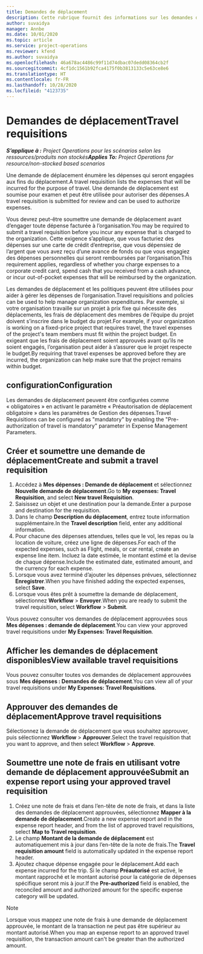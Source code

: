 ```yaml
---
title: Demandes de déplacement
description: Cette rubrique fournit des informations sur les demandes de déplacement.
author: suvaidya
manager: Annbe
ms.date: 10/01/2020
ms.topic: article
ms.service: project-operations
ms.reviewer: kfend
ms.author: suvaidya
ms.openlocfilehash: 46a678ac4486c99f11d74dbac07dedd08364cb2f
ms.sourcegitcommit: 4cf1dc1561b92fca4175f0b3813133c5e63ce8e6
ms.translationtype: HT
ms.contentlocale: fr-FR
ms.lasthandoff: 10/28/2020
ms.locfileid: "4123735"
---
```

# <a name="travel-requisitions"></a><span data-ttu-id="ea942-103">Demandes de déplacement</span><span class="sxs-lookup"><span data-stu-id="ea942-103">Travel requisitions</span></span>

<span data-ttu-id="ea942-104">_**S’applique à :** Project Operations pour les scénarios selon les ressources/produits non stockés_</span><span class="sxs-lookup"><span data-stu-id="ea942-104">_**Applies To:** Project Operations for resource/non-stocked based scenarios_</span></span>

<span data-ttu-id="ea942-105">Une demande de déplacement énumère les dépenses qui seront engagées aux fins du déplacement.</span><span class="sxs-lookup"><span data-stu-id="ea942-105">A travel requisition lists the expenses that will be incurred for the purpose of travel.</span></span> <span data-ttu-id="ea942-106">Une demande de déplacement est soumise pour examen et peut être utilisée pour autoriser des dépenses.</span><span class="sxs-lookup"><span data-stu-id="ea942-106">A travel requisition is submitted for review and can be used to authorize expenses.</span></span>

<span data-ttu-id="ea942-107">Vous devrez peut-être soumettre une demande de déplacement avant d’engager toute dépense facturée à l’organisation.</span><span class="sxs-lookup"><span data-stu-id="ea942-107">You may be required to submit a travel requisition before you incur any expense that is charged to the organization.</span></span> <span data-ttu-id="ea942-108">Cette exigence s’applique, que vous facturiez des dépenses sur une carte de crédit d’entreprise, que vous dépensiez de l’argent que vous avez reçu d’une avance de fonds ou que vous engagiez des dépenses personnelles qui seront remboursées par l’organisation.</span><span class="sxs-lookup"><span data-stu-id="ea942-108">This requirement applies, regardless of whether you charge expenses to a corporate credit card, spend cash that you received from a cash advance, or incur out-of-pocket expenses that will be reimbursed by the organization.</span></span>

<span data-ttu-id="ea942-109">Les demandes de déplacement et les politiques peuvent être utilisées pour aider à gérer les dépenses de l’organisation.</span><span class="sxs-lookup"><span data-stu-id="ea942-109">Travel requisitions and policies can be used to help manage organization expenditures.</span></span> <span data-ttu-id="ea942-110">Par exemple, si votre organisation travaille sur un projet à prix fixe qui nécessite des déplacements, les frais de déplacement des membres de l’équipe du projet doivent s’inscrire dans le budget du projet.</span><span class="sxs-lookup"><span data-stu-id="ea942-110">For example, if your organization is working on a fixed-price project that requires travel, the travel expenses of the project's team members must fit within the project budget.</span></span> <span data-ttu-id="ea942-111">En exigeant que les frais de déplacement soient approuvés avant qu’ils ne soient engagés, l’organisation peut aider à s’assurer que le projet respecte le budget.</span><span class="sxs-lookup"><span data-stu-id="ea942-111">By requiring that travel expenses be approved before they are incurred, the organization can help make sure that the project remains within budget.</span></span>

## <a name="configuration"></a><span data-ttu-id="ea942-112">configuration</span><span class="sxs-lookup"><span data-stu-id="ea942-112">Configuration</span></span> 

<span data-ttu-id="ea942-113">Les demandes de déplacement peuvent être configurées comme « obligatoires » en activant le paramètre « Préautorisation de déplacement obligatoire » dans les paramètres de Gestion des dépenses.</span><span class="sxs-lookup"><span data-stu-id="ea942-113">Travel Requisitions can be configured as "mandatory" by enabling the "Pre-authorization of travel is mandatory" parameter in Expense Management Parameters.</span></span> 

## <a name="create-and-submit-a-travel-requisition"></a><span data-ttu-id="ea942-114">Créer et soumettre une demande de déplacement</span><span class="sxs-lookup"><span data-stu-id="ea942-114">Create and submit a travel requisition</span></span>

1. <span data-ttu-id="ea942-115">Accédez à **Mes dépenses : Demande de déplacement** et sélectionnez **Nouvelle demande de déplacement**.</span><span class="sxs-lookup"><span data-stu-id="ea942-115">Go to **My expenses: Travel Requisition**, and select **New travel Requisition**.</span></span>
2. <span data-ttu-id="ea942-116">Saisissez un objet et une destination pour la demande.</span><span class="sxs-lookup"><span data-stu-id="ea942-116">Enter a purpose and destination for the requisition.</span></span>
3. <span data-ttu-id="ea942-117">Dans le champ **Description du déplacement**, entrez toute information supplémentaire.</span><span class="sxs-lookup"><span data-stu-id="ea942-117">In the  **Travel description** field, enter any additional information.</span></span> 
4. <span data-ttu-id="ea942-118">Pour chacune des dépenses attendues, telles que le vol, les repas ou la location de voiture, créez une ligne de dépenses.</span><span class="sxs-lookup"><span data-stu-id="ea942-118">For each of the expected expenses, such as Flight, meals, or car rental, create an expense line item.</span></span> <span data-ttu-id="ea942-119">Incluez la date estimée, le montant estimé et la devise de chaque dépense.</span><span class="sxs-lookup"><span data-stu-id="ea942-119">Include the estimated date, estimated amount, and the currency for each expense.</span></span> 
5. <span data-ttu-id="ea942-120">Lorsque vous avez terminé d’ajouter les dépenses prévues, sélectionnez **Enregistrer**.</span><span class="sxs-lookup"><span data-stu-id="ea942-120">When you have finished adding the expected expenses, select **Save**.</span></span>
6. <span data-ttu-id="ea942-121">Lorsque vous êtes prêt à soumettre la demande de déplacement, sélectionnez **Workflow** > **Envoyer**.</span><span class="sxs-lookup"><span data-stu-id="ea942-121">When you are ready to submit the travel requisition, select **Workflow** > **Submit**.</span></span>

<span data-ttu-id="ea942-122">Vous pouvez consulter vos demandes de déplacement approuvées sous **Mes dépenses : demande de déplacement**.</span><span class="sxs-lookup"><span data-stu-id="ea942-122">You can view your approved travel requisitions under **My Expenses: Travel Requisition**.</span></span> 

## <a name="view-available-travel-requisitions"></a><span data-ttu-id="ea942-123">Afficher les demandes de déplacement disponibles</span><span class="sxs-lookup"><span data-stu-id="ea942-123">View available travel requisitions</span></span>

<span data-ttu-id="ea942-124">Vous pouvez consulter toutes vos demandes de déplacement approuvées sous **Mes dépenses : Demandes de déplacement**.</span><span class="sxs-lookup"><span data-stu-id="ea942-124">You can view all of your travel requisitions under **My Expenses: Travel Requisitions**.</span></span>

## <a name="approve-travel-requisitions"></a><span data-ttu-id="ea942-125">Approuver des demandes de déplacement</span><span class="sxs-lookup"><span data-stu-id="ea942-125">Approve travel requisitions</span></span>

<span data-ttu-id="ea942-126">Sélectionnez la demande de déplacement que vous souhaitez approuver, puis sélectionnez **Workflow** > **Approuver**.</span><span class="sxs-lookup"><span data-stu-id="ea942-126">Select the travel requisition that you want to approve, and then select **Workflow** > **Approve**.</span></span>  

## <a name="submit-an-expense-report-using-your-approved-travel-requisition"></a><span data-ttu-id="ea942-127">Soumettre une note de frais en utilisant votre demande de déplacement approuvée</span><span class="sxs-lookup"><span data-stu-id="ea942-127">Submit an expense report using your approved travel requisition</span></span>

1. <span data-ttu-id="ea942-128">Créez une note de frais et dans l’en-tête de note de frais, et dans la liste des demandes de déplacement approuvées, sélectionnez **Mapper à la demande de déplacement**.</span><span class="sxs-lookup"><span data-stu-id="ea942-128">Create a new expense report and in the expense report header, and from the list of approved travel requisitions, select **Map to Travel requisition**.</span></span>
2. <span data-ttu-id="ea942-129">Le champ **Montant de la demande de déplacement** est automatiquement mis à jour dans l’en-tête de la note de frais.</span><span class="sxs-lookup"><span data-stu-id="ea942-129">The **Travel requisition amount** field is automatically updated in the expense report header.</span></span>
3. <span data-ttu-id="ea942-130">Ajoutez chaque dépense engagée pour le déplacement.</span><span class="sxs-lookup"><span data-stu-id="ea942-130">Add each expense incurred for the trip.</span></span> <span data-ttu-id="ea942-131">Si le champ **Préautorisé** est activé, le montant rapproché et le montant autorisé pour la catégorie de dépenses spécifique seront mis à jour.</span><span class="sxs-lookup"><span data-stu-id="ea942-131">If the **Pre-authorized** field is enabled, the reconciled amount and authorized amount for the specific expense category will be updated.</span></span>

> [!NOTE]
> <span data-ttu-id="ea942-132">Lorsque vous mappez une note de frais à une demande de déplacement approuvée, le montant de la transaction ne peut pas être supérieur au montant autorisé.</span><span class="sxs-lookup"><span data-stu-id="ea942-132">When you map an expense report to an approved travel requisition, the transaction amount can't be greater than the authorized amount.</span></span> 
